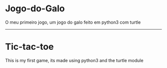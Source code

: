Jogo-do-Galo
============

O meu primeiro jogo, um jogo do galo feito em python3 com turtle

-----------
Tic-tac-toe
============

This is my first game, its made using python3 and the turtle module
